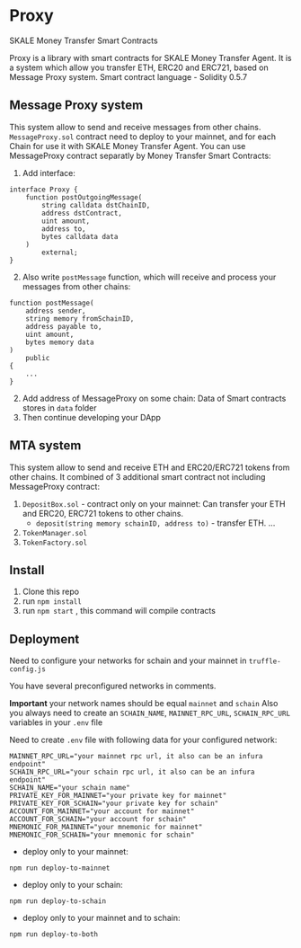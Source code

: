 # Proxy

SKALE Money Transfer Smart Contracts

Proxy is a library with smart contracts for SKALE Money Transfer Agent. It is a system which allow you transfer ETH, ERC20 and ERC721, based on Message Proxy system.
Smart contract language - Solidity 0.5.7

## Message Proxy system

This system allow to send and receive messages from other chains.
`MessageProxy.sol` contract need to deploy to your mainnet, and for each Chain for use it with SKALE Money Transfer Agent.
You can use MessageProxy contract separatly by Money Transfer Smart Contracts:
1) Add interface:

```solidity
interface Proxy {
    function postOutgoingMessage(
        string calldata dstChainID, 
        address dstContract, 
        uint amount, 
        address to, 
        bytes calldata data
    ) 
        external;
}
```
2) Also write `postMessage` function, which will receive and process your messages from other chains:
```solidity
function postMessage(
    address sender, 
    string memory fromSchainID, 
    address payable to, 
    uint amount, 
    bytes memory data
) 
    public 
{
    ...
}
```
2) Add address of MessageProxy on some chain:
    Data of Smart contracts stores in `data` folder
3) Then continue developing your DApp

## MTA system
This system allow to send and receive ETH and ERC20/ERC721 tokens from other chains.
It combined of 3 additional smart contract not including MessageProxy contract:
1) `DepositBox.sol` - contract only on your mainnet:
    Can transfer your ETH and ERC20, ERC721 tokens to other chains.
     - `deposit(string memory schainID, address to)` - transfer ETH.
     ...
2) `TokenManager.sol`
3) `TokenFactory.sol`

## Install

1) Clone this repo
2) run `npm install`
3) run `npm start` , this command will compile contracts

## Deployment

Need to configure your networks for schain and your mainnet in `truffle-config.js`

You have several preconfigured networks in comments.

**Important** your network names should be equal `mainnet` and `schain`
Also you always need to create an `SCHAIN_NAME`, `MAINNET_RPC_URL`, `SCHAIN_RPC_URL` variables in your `.env` file

Need to create `.env` file with following data for your configured network:

```
MAINNET_RPC_URL="your mainnet rpc url, it also can be an infura endpoint"
SCHAIN_RPC_URL="your schain rpc url, it also can be an infura endpoint"
SCHAIN_NAME="your schain name"
PRIVATE_KEY_FOR_MAINNET="your private key for mainnet"
PRIVATE_KEY_FOR_SCHAIN="your private key for schain"
ACCOUNT_FOR_MAINNET="your account for mainnet"
ACCOUNT_FOR_SCHAIN="your account for schain"
MNEMONIC_FOR_MAINNET="your mnemonic for mainnet"
MNEMONIC_FOR_SCHAIN="your mnemonic for schain"
```

 - deploy only to your mainnet:

```
npm run deploy-to-mainnet
```

 - deploy only to your schain:

```
npm run deploy-to-schain
```

 - deploy only to your mainnet and to schain:

```
npm run deploy-to-both
```
